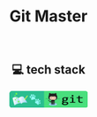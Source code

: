<h1 align="center">
    Git Master
</h1>
<br />
<h2 align="center">
    💻 tech stack
</h2>
<p align="center">
    <img src="https://github.com/seol-yu/TIL/blob/master/images/git-badge-logo.png?raw=true" height=30 />
</p>